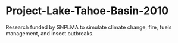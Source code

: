 # Project-Lake-Tahoe-Basin-2010
Research funded by SNPLMA to simulate climate change, fire, fuels management, and insect outbreaks.
